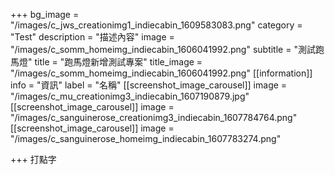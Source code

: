 +++
bg_image = "/images/c_jws_creationimg1_indiecabin_1609583083.png"
category = "Test"
description = "描述內容"
image = "/images/c_somm_homeimg_indiecabin_1606041992.png"
subtitle = "測試跑馬燈"
title = "跑馬燈新增測試專案"
title_image = "/images/c_somm_homeimg_indiecabin_1606041992.png"
[[information]]
info = "資訊"
label = "名稱"
[[screenshot_image_carousel]]
image = "/images/c_mu_creationimg3_indiecabin_1607190879.jpg"
[[screenshot_image_carousel]]
image = "/images/c_sanguinerose_creationimg3_indiecabin_1607784764.png"
[[screenshot_image_carousel]]
image = "/images/c_sanguinerose_homeimg_indiecabin_1607783274.png"

+++
打點字